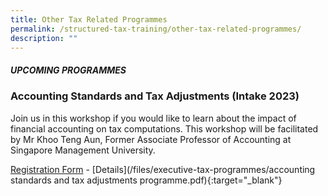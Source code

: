 ```yaml
---
title: Other Tax Related Programmes
permalink: /structured-tax-training/other-tax-related-programmes/
description: ""
---
```

##### **UPCOMING PROGRAMMES**


### **Accounting Standards and Tax Adjustments (Intake 2023)**

Join us in this workshop if you would like to learn about the impact of financial accounting on tax computations. This workshop will be facilitated by Mr Khoo Teng Aun, Former Associate Professor of Accounting at Singapore Management University.

[Registration Form](https://form.gov.sg/642271cdb69f6400120014f5) -  [Details](/files/executive-tax-programmes/accounting standards and tax adjustments programme.pdf){:target="_blank"}